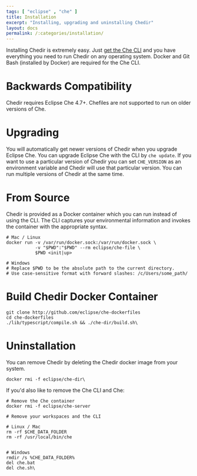 ```yaml
---
tags: [ "eclipse" , "che" ]
title: Installation
excerpt: "Installing, upgrading and uninstalling Chedir"
layout: docs
permalink: /:categories/installation/
---
```

Installing Chedir is extremely easy. Just [get the Che CLI](https://eclipse-che.readme.io/docs/che-getting-started#1-get-the-eclipse-che-cli) and you have everything you need to run Chedir on any operating system. Docker and Git Bash (installed by Docker) are required for the Che CLI.
# Backwards Compatibility  
Chedir requires Eclipse Che 4.7+. Chefiles are not supported to run on older versions of Che.
# Upgrading  
You will automatically get newer versions of Chedir when you upgrade Eclipse Che. You can upgrade Eclipse Che with the CLI by `che update`. If you want to use a particular version of Chedir you can set `CHE_VERSION` as an environment variable and Chedir will use that particular version. You can run multiple versions of Chedir at the same time.
# From Source  
Chedir is provided as a Docker container which you can run instead of using the CLI. The CLI captures your environmental information and invokes the container with the appropriate syntax.
```shell  
# Mac / Linux
docker run -v /var/run/docker.sock:/var/run/docker.sock \
           -v "$PWD":"$PWD" --rm eclipse/che-file \
           $PWD <init|up>

# Windows
# Replace $PWD to be the absolute path to the current directory.
# Use case-sensitive format with forward slashes: /c/Users/some_path/
```
# Build Chedir Docker Container
```shell  
git clone http://github.com/eclipse/che-dockerfiles
cd che-dockerfiles
./lib/typescript/compile.sh && ./che-dir/build.sh\
```

# Uninstallation  
You can remove Chedir by deleting the Chedir docker image from your system.
```shell  
docker rmi -f eclipse/che-dir\
```
If you'd also like to remove the Che CLI and Che:
```shell  
# Remove the Che container
docker rmi -f eclipse/che-server

# Remove your workspaces and the CLI

# Linux / Mac
rm -rf $CHE_DATA_FOLDER
rm -rf /usr/local/bin/che


# Windows
rmdir /s %CHE_DATA_FOLDER%
del che.bat
del che.sh\
```

